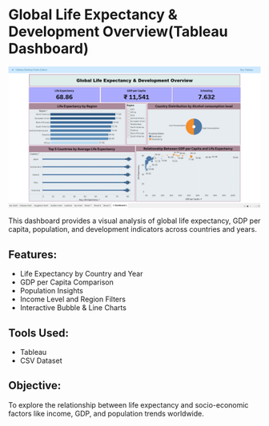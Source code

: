 # Global Life Expectancy & Development Overview(Tableau Dashboard)

![Dashboard Screenshot](Global-Life-Expectancy-Screenshot.png)


This dashboard provides a visual analysis of global life expectancy, GDP per capita, population, and development indicators across countries and years.

## Features:
- Life Expectancy by Country and Year  
- GDP per Capita Comparison  
- Population Insights  
- Income Level and Region Filters  
- Interactive Bubble & Line Charts  

## Tools Used:
- Tableau  
- CSV Dataset 

## Objective:
To explore the relationship between life expectancy and socio-economic factors like income, GDP, and population trends worldwide.


